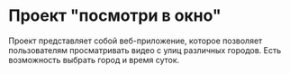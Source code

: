 # Проект "посмотри в окно"

Проект представляет собой веб-приложение, которое позволяет пользователям просматривать видео с улиц различных городов. Есть возможность выбрать город и время суток.